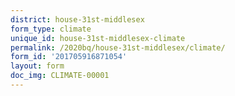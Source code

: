```yaml
---
district: house-31st-middlesex
form_type: climate
unique_id: house-31st-middlesex-climate
permalink: /2020bq/house-31st-middlesex/climate/
form_id: '201705916871054'
layout: form
doc_img: CLIMATE-00001
---
```

